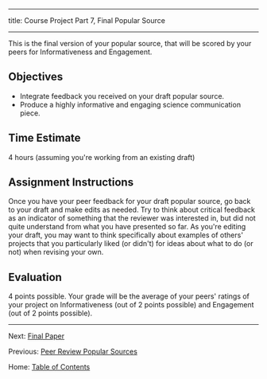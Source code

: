 ----------

title: Course Project Part 7, Final Popular Source

----------

This is the final version of your popular source, that will be scored by your peers for Informativeness and Engagement.

## Objectives

- Integrate feedback you received on your draft popular source.
- Produce a highly informative and engaging science communication piece.

## Time Estimate

4 hours (assuming you're working from an existing draft)

## Assignment Instructions

Once you have your peer feedback for your draft popular source, go back to your draft and make edits as needed. Try to think about critical feedback as an indicator of something that the reviewer was interested in, but did not quite understand from what you have presented so far. As you're editing your draft, you may want to think specifically about examples of others' projects that you particularly liked (or didn't) for ideas about what to do (or not) when revising your own.

## Evaluation

4 points possible. Your grade will be the average of your peers' ratings of your project on Informativeness (out of 2 points possible) and Engagement (out of 2 points possible).

----------

Next: [Final Paper](8_final_paper.md)

Previous: [Peer Review Popular Sources](6_peer_review_popular_sources.md)

Home: [Table of Contents](../README.md)